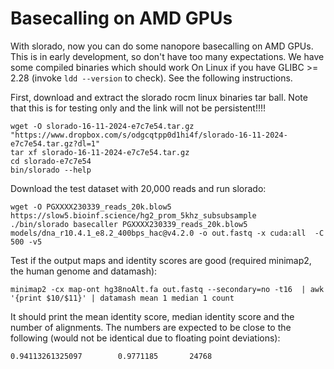 # Basecalling on AMD GPUs

With slorado, now you can do some nanopore basecalling on AMD GPUs. This is in early development, so don't have too many expectations. We have some compiled binaries which should work On Linux if you have GLIBC >= 2.28 (invoke `ldd --version` to check). See the following instructions.

First, download and extract the slorado rocm linux binaries tar ball. Note that this is for testing only and the link will not be persistent!!!!

```
wget -O slorado-16-11-2024-e7c7e54.tar.gz "https://www.dropbox.com/s/odgcqtpp0d1hi4f/slorado-16-11-2024-e7c7e54.tar.gz?dl=1"
tar xf slorado-16-11-2024-e7c7e54.tar.gz
cd slorado-e7c7e54
bin/slorado --help
```

Download the test dataset with 20,000 reads and run slorado:
```
wget -O PGXXXX230339_reads_20k.blow5 https://slow5.bioinf.science/hg2_prom_5khz_subsubsample
./bin/slorado basecaller PGXXXX230339_reads_20k.blow5 models/dna_r10.4.1_e8.2_400bps_hac@v4.2.0 -o out.fastq -x cuda:all  -C 500 -v5
```

Test if the output maps and identity scores are good (required  minimap2, the human genome and datamash):
```
minimap2 -cx map-ont hg38noAlt.fa out.fastq --secondary=no -t16  | awk '{print $10/$11}' | datamash mean 1 median 1 count
```
It should print the mean identity score, median identity score and the number of alignments. The numbers are expected to be close to the following (would not be identical due to floating point deviations):
```
0.94113261325097        0.9771185       24768
```